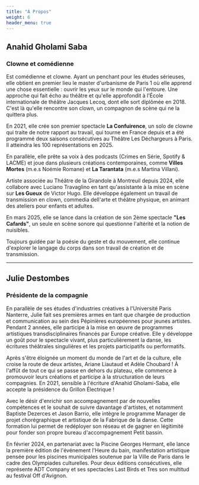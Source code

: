 ```yaml
---
title: "À Propos"
weight: 6
header_menu: true
---
```


## Anahid Gholami Saba
### Clowne et comédienne

Est comédienne et clowne. Ayant un penchant pour les études sérieuses, elle obtient en premier lieu le master d'urbanisme de Paris 1 où elle apprend une chose essentielle : ouvrir les yeux sur le monde qui l'entoure. Une approche qui fait écho au théâtre et qu'elle approfondit à l'École internationale de théâtre Jacques Lecoq, dont elle sort diplômée en 2018. C'est là qu'elle rencontre son clown, un compagnon de scène qui ne la quittera plus.

En 2021, elle crée son premier spectacle **La Confuirence**, un solo de clowne qui traite de notre rapport au travail, qui tourne en France depuis et a été programmé deux saisons consécutives au Théâtre Les Déchargeurs à Paris. Il atteindra les 100 représentations en 2025.

En parallèle, elle prête sa voix à des podcasts (Crimes en Série, Spotify & LACME) et joue dans plusieurs créations contemporaines, comme **Villes Mortes** (m.e.s Noémie Romane) et **La Tarantata** (m.e.s Martina Villani).

Artiste associée au Théâtre de la Girandole à Montreuil depuis 2024, elle collabore avec Luciano Travaglino en tant qu'assistante à la mise en scène sur **Les Gueux** de Victor Hugo. Elle développe également un travail de transmission en clown, commedia dell'arte et théâtre physique, en animant des ateliers pour enfants et adultes.

En mars 2025, elle se lance dans la création de son 2ème spectacle **"Les Cafards"**, un seule en scène sonore qui questionne l'altérité et la notion de nuisibles.

Toujours guidée par la poésie du geste et du mouvement, elle continue d'explorer le langage du corps dans son travail de création et de transmission.

---

## Julie Destombes
### Présidente de la compagnie

En parallèle de ses études d'industries créatives à l'Université Paris Nanterre, Julie fait ses premières armes en tant que chargée de production et communication au sein des Pépinières européennes pour jeunes artistes. Pendant 2 années, elle participe à la mise en œuvre de programmes artistiques transdisciplinaires financés par Europe créative. Elle y développe un goût pour le spectacle vivant, plus particulièrement la danse, les écritures théâtrales singulières et les projets participatifs ou performatifs.

Après s'être éloignée un moment du monde de l'art et de la culture, elle croise la route de deux artistes, Ariane Liautaud et Adèle Choubard ! À l'affût de tout ce qui se passe en dehors du plateau, elle commence à promouvoir leurs créations et participe à la structuration de leurs compagnies. En 2021, sensible à l'écriture d'Anahid Gholami-Saba, elle accepte la présidence du Grillon Électrique !

Avec le désir d'enrichir son accompagnement par de nouvelles compétences et le souhait de suivre davantage d'artistes, et notamment Baptiste Dezerces et Jason Barrio, elle intègre le programme Manager de projet chorégraphique et artistique de la Fabrique de la danse. Cette formation lui permet de redéployer son réseau et de gagner en légitimité pour fonder son propre bureau d'accompagnement Petit bassin.

En février 2024, en partenariat avec la Piscine Georges Hermant, elle lance la première édition de l'événement l'Heure du bain, manifestation artistique pensée pour les piscines municipales soutenue par la Ville de Paris dans le cadre des Olympiades culturelles. Pour deux éditions consécutives, elle représente ADT Company et ses spectacles Last Birds et Tres son multitud au festival Off d'Avignon.